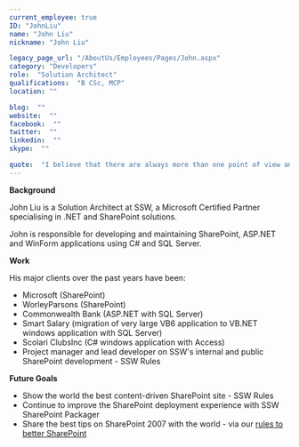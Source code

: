 ```yaml
---
current_employee: true
ID: "JohnLiu"
name: "John Liu"
nickname: "John Liu"

legacy_page_url: "/AboutUs/Employees/Pages/John.aspx"
category: "Developers"
role:  "Solution Architect"
qualifications:  "B CSc, MCP"
location: ""

blog:  ""
website:  ""
facebook:  ""
twitter:  ""
linkedin:  ""
skype:  ""

quote:  "I believe that there are always more than one point of view and I listen and learn everyday."
---
```


 **Background** 

John Liu is a Solution Architect at SSW, a Microsoft Certified Partner specialising in .NET and SharePoint solutions. 

John is responsible for developing and maintaining SharePoint, ASP.NET and WinForm applications using C# and SQL Server. 

**Work**

His major clients over the past years have been:

*   Microsoft (SharePoint) 
*   WorleyParsons (SharePoint) 
*   Commonwealth Bank (ASP.NET with SQL Server) 
*   Smart Salary (migration of very large VB6 application to VB.NET windows application with SQL Server) 
*   Scolari ClubsInc (C# windows application with Access) 
*   Project manager and lead developer on SSW's internal and public SharePoint development - SSW Rules 

**Future Goals**

*   Show the world the best content-driven SharePoint site - SSW Rules 
*   Continue to improve the SharePoint deployment experience with SSW SharePoint Packager 
*   Share the best tips on SharePoint 2007 with the world - via our [rules to better SharePoint](/Standards/SoftwareDevelopment/RulesToBetterSharePoint/Pages/Default.aspx "Rules to Better SharePoint") 